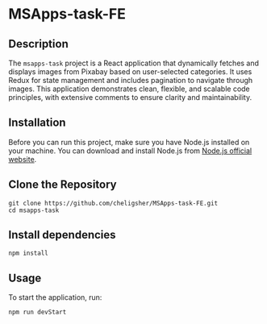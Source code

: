 # MSApps-task-FE

## Description

The `msapps-task` project is a React application that dynamically fetches and displays images from Pixabay based on user-selected categories. It uses Redux for state management and includes pagination to navigate through images. This application demonstrates clean, flexible, and scalable code principles, with extensive comments to ensure clarity and maintainability.

## Installation

Before you can run this project, make sure you have Node.js installed on your machine. You can download and install Node.js from [Node.js official website](https://nodejs.org/).

## Clone the Repository

```
git clone https://github.com/cheligsher/MSApps-task-FE.git
cd msapps-task
```
## Install dependencies
```
npm install
```

## Usage
To start the application, run:
```
npm run devStart
```

